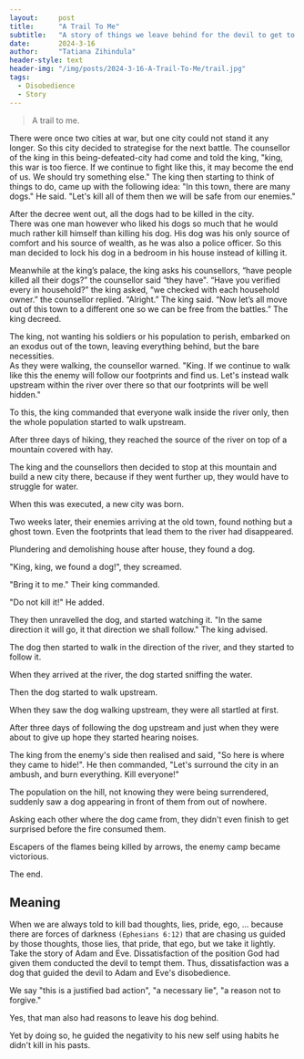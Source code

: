 ```yaml
---
layout:     post
title:      "A Trail To Me"
subtitle:   "A story of things we leave behind for the devil to get to us."
date:       2024-3-16
author:     "Tatiana Zihindula"
header-style: text
header-img: "/img/posts/2024-3-16-A-Trail-To-Me/trail.jpg"
tags:
  - Disobedience
  - Story
---
```


> A trail to me.

There were once two cities at war, but one city could not stand it any longer. So this city decided to strategise for the next battle.
The counsellor of the king in this being-defeated-city had come and told the king, "king, this war is too fierce. If we continue to fight like this, it may become the end of us. We should try something else." The king then starting to think of things to do, came up with the following idea: "In this town, there are many dogs." He said. "Let's kill all of them then we will be safe from our enemies."

After the decree went out, all the dogs had to be killed in the city.<br>
There was one man however who liked his dogs so much that he would much rather kill himself than killing his dog. His dog was his only source of comfort and his source of wealth, as he was also a police officer. So this man decided to lock his dog in a bedroom in his house instead of killing it.

Meanwhile at the king’s palace, the king asks his counsellors, “have people killed all their dogs?” the counsellor said “they have". “Have you verified every in household?” the king asked, “we checked with each household owner.” the counsellor replied. “Alright.” The king said. “Now let’s all move out of this town to a different one so we can be free from the battles.” The king decreed.

The king, not wanting his soldiers or his population to perish, embarked on an exodus out of the town, leaving everything behind, but the bare necessities.<br>
As they were walking, the counsellor warned. "King. If we continue to walk like this the enemy will follow our footprints and find us.  Let's instead walk upstream within the river over there so that our footprints will be well hidden."

To this, the king commanded that everyone walk inside the river only, then the whole population started to walk upstream.

After three days of hiking, they reached the source of the river on top of a mountain covered with hay.

The king and the counsellors then decided to stop at this mountain and build a new city there, because if they went further up, they would have to struggle for water.

When this was executed, a new city was born.

Two weeks later, their enemies arriving at the old town, found nothing but a ghost town. Even the footprints that lead them to the river had disappeared.

Plundering and demolishing house after house, they found a dog.

"King, king, we found a dog!", they screamed.

"Bring it to me." Their king commanded.

"Do not kill it!" He added.

They then unravelled the dog, and started watching it.
"In the same direction it will go, it that direction we shall follow." The king advised.

The dog then started to walk in the direction of the river, and they started to follow it.

When they arrived at the river, the dog started sniffing the water.

Then the dog started to walk upstream.

When they saw the dog walking upstream, they were all startled at first. 

After three days of following the dog upstream and just when they were about to give up hope they started hearing noises.

The king from the enemy's side then realised and said, "So here is where they came to hide!".
He then commanded, "Let's surround the city in an ambush, and burn everything. Kill everyone!"

The population on the hill, not knowing they were being surrendered, suddenly saw a dog appearing in front of them from out of nowhere.

Asking each other where the dog came from, they didn't even finish to get surprised before the fire consumed them.

Escapers of the flames being killed by arrows, the enemy camp became victorious.

The end.

## Meaning

When we are always told to kill bad thoughts, lies, pride, ego, ... because there are forces of darkness `(Ephesians 6:12)` that are chasing us guided by those thoughts, those lies, that pride, that ego, but we take it lightly.<br>
Take the story of Adam and Eve. Dissatisfaction of the position God had given them conducted the devil to tempt them. Thus, dissatisfaction was a dog that guided the devil to Adam and Eve's disobedience.

We say "this is a justified bad action", "a necessary lie", "a reason not to forgive."

Yes, that man also had reasons to leave his dog behind.

Yet by doing so, he guided the negativity to his new self using habits he didn't kill in his pasts.
